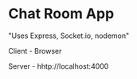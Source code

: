 # Chat Room App 

"Uses Express, Socket.io, nodemon"

Client - Browser

Server - hhtp://localhost:4000
